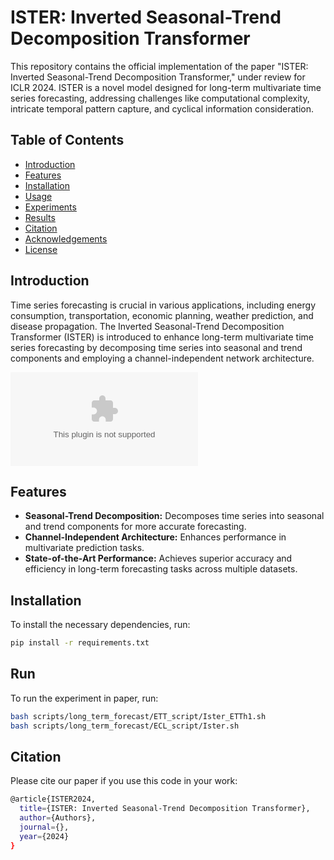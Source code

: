 # ISTER: Inverted Seasonal-Trend Decomposition Transformer

This repository contains the official implementation of the paper "ISTER: Inverted Seasonal-Trend Decomposition Transformer," under review for ICLR 2024. ISTER is a novel model designed for long-term multivariate time series forecasting, addressing challenges like computational complexity, intricate temporal pattern capture, and cyclical information consideration.

## Table of Contents
- [Introduction](#introduction)
- [Features](#features)
- [Installation](#installation)
- [Usage](#usage)
- [Experiments](#experiments)
- [Results](#results)
- [Citation](#citation)
- [Acknowledgements](#acknowledgements)
- [License](#license)

## Introduction

Time series forecasting is crucial in various applications, including energy consumption, transportation, economic planning, weather prediction, and disease propagation. The Inverted Seasonal-Trend Decomposition Transformer (ISTER) is introduced to enhance long-term multivariate time series forecasting by decomposing time series into seasonal and trend components and employing a channel-independent network architecture.

![Alt text](model.eps)

## Features

- **Seasonal-Trend Decomposition:** Decomposes time series into seasonal and trend components for more accurate forecasting.
- **Channel-Independent Architecture:** Enhances performance in multivariate prediction tasks.
- **State-of-the-Art Performance:** Achieves superior accuracy and efficiency in long-term forecasting tasks across multiple datasets.

## Installation

To install the necessary dependencies, run:

```bash
pip install -r requirements.txt
```

## Run

To run the experiment in paper, run:

```bash
bash scripts/long_term_forecast/ETT_script/Ister_ETTh1.sh
bash scripts/long_term_forecast/ECL_script/Ister.sh
```

## Citation
Please cite our paper if you use this code in your work:

```bash
@article{ISTER2024,
  title={ISTER: Inverted Seasonal-Trend Decomposition Transformer},
  author={Authors},
  journal={},
  year={2024}
}
```
